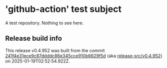 # 'github-action' test subject

A test repository. Nothing to see here.


## Release build info

This release v0.4.952 was built from the commit [241f4e31ece9c87ddddc86e345cce910b6629f5d](https://github.com/kattecon/gh-release-test-ga/tree/241f4e31ece9c87ddddc86e345cce910b6629f5d) (aka [release-src/v0.4.952](https://github.com/kattecon/gh-release-test-ga/tree/release-src/v0.4.952)) on 2025-01-19T02:52:54.922Z.
        